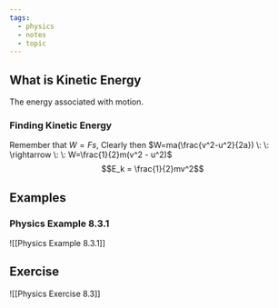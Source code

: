 ```yaml
---
tags:
  - physics
  - notes
  - topic
---
```

## What is Kinetic Energy
The energy associated with motion. 

### Finding Kinetic Energy
Remember that $W=Fs$, 
Clearly then $W=ma(\frac{v^2-u^2}{2a}) \: \: \rightarrow \: \: W=\frac{1}{2}m(v^2 - u^2)$
$$E_k = \frac{1}{2}mv^2$$ 
## Examples
### Physics Example 8.3.1
![[Physics Example 8.3.1]]

## Exercise
![[Physics Exercise 8.3]]